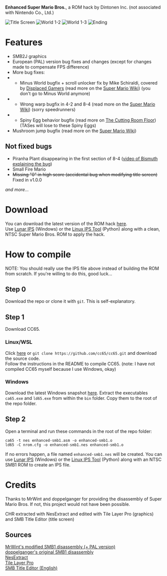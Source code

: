 **Enhanced Super Mario Bros.**, a ROM hack by Dintonen Inc. (not associated with Nintendo Co., Ltd.)

![Title Screen](https://raw.githubusercontent.com/gamingwithevets/enhanced-smb1/main/img0.png)
![World 1-2](https://raw.githubusercontent.com/gamingwithevets/enhanced-smb1/main/img1.png)
![World 1-3](https://raw.githubusercontent.com/gamingwithevets/enhanced-smb1/main/img2.png)
![Ending](https://raw.githubusercontent.com/gamingwithevets/enhanced-smb1/main/img3.png)

# Features
- SMB2J graphics
- European (PAL) version bug fixes and changes (except for changes made to compensate FPS difference)
- More bug fixes:
- - Minus World bugfix + scroll unlocker fix by Mike Schiraldi, covered by [Displaced Gamers](https://www.youtube.com/watch?v=61m5MiyC17s) (read more on the [Super Mario Wiki](https://www.mariowiki.com/Minus_World)) (you don't go to Minus World anymore)
- - Wrong warp bugfix in 4-2 and 8-4 (read more on the [Super Mario Wiki](https://www.mariowiki.com/List_of_Super_Mario_Bros._glitches#Wrong_Warp)) (sorry speedrunners)
- - Spiny Egg behavior bugfix (read more on [The Cutting Room Floor](https://tcrf.net/Super_Mario_Bros.#Unused_Spiny_Egg_Behavior)) (TASes will lose to these Spiny Eggs)
- Mushroom jump bugfix (read more on the [Super Mario Wiki](https://www.mariowiki.com/List_of_Super_Mario_Bros._glitches#Mushroom_Jump))
## Not fixed bugs
- Piranha Plant disappearing in the first section of 8-4 ([video of Bismuth explaining the bug](https://youtu.be/U7RzoIEoSMY?t=1316))
- Small Fire Mario
- ~~Missing "0" in high score (accidental bug when modifying title screen)~~ Fixed in v1.0.0

*and more...*

# Download
You can download the latest version of the ROM hack [here](https://github.com/gamingwithevets/enhanced-smb1/releases/latest/download/enhanced-smb1.zip).  
Use [Lunar IPS](https://www.romhacking.net/utilities/240/) (Windows) or the [Linux IPS Tool](https://github.com/kylon/Lipx) (Python) along with a clean, NTSC Super Mario Bros. ROM to apply the hack.
# How to compile
NOTE: You should really use the IPS file above instead of building the ROM from scratch. If you're willing to do this, good luck...
## Step 0
Download the repo or clone it with `git`. This is self-explanatory.
## Step 1
Download CC65.
### Linux/WSL
Click [here](https://github.com/cc65/cc65/releases/latest) or `git clone https://github.com/cc65/cc65.git` and download the source code.  
Follow the instructions in the README to compile CC65. (note: I have not compiled CC65 myself because I use Windows, okay)

### Windows
Download the latest Windows snapshot [here](https://sourceforge.net/projects/cc65/files/cc65-snapshot-win32.zip). Extract the executables `ca65.exe` and `ld65.exe` from within the `bin` folder. Copy them to the root of the repo folder.

## Step 2
Open a terminal and run these commands in the root of the repo folder:
```
ca65 -t nes enhanced-smb1.asm -o enhanced-smb1.o
ld65 -C nrom.cfg -o enhanced-smb1.nes enhanced-smb1.o
```
If no errors happen, a file named `enhanced-smb1.nes` will be created. You can use [Lunar IPS](https://www.romhacking.net/utilities/240/) (Windows) or the [Linux IPS Tool](https://github.com/kylon/Lipx) (Python) along with an NTSC SMB1 ROM to create an IPS file.

# Credits
Thanks to MrWint and doppelganger for providing the disassembly of Super Mario Bros. If not, this project would not have been possible.

CHR extracted with NesExtract and edited with Tile Layer Pro (graphics) and SMB Title Editor (title screen)

## Sources
[MrWint's modified SMB1 disassembly (+ PAL version)](https://github.com/MrWint/smb-dis)  
[doppelganger's original SMB1 disassembly](https://gist.github.com/1wErt3r/4048722)  
[NesExtract](https://github.com/X-death25/Nes-Extract)  
[Tile Layer Pro](https://www.romhacking.net/utilities/108/)  
[SMB Title Editor (English)](https://www.romhacking.net/utilities/1513/)
